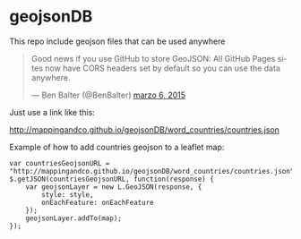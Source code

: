 # geojsonDB


This repo include geojson files that can be used anywhere

<blockquote class="twitter-tweet" lang="es"><p>Good news if you use GitHub to store GeoJSON: All GitHub Pages sites now have CORS headers set by default so you can use the data anywhere.</p>&mdash; Ben Balter (@BenBalter) <a href="https://twitter.com/BenBalter/status/573941108247519232">marzo 6, 2015</a></blockquote>
<script async src="//platform.twitter.com/widgets.js" charset="utf-8"></script>

Just use a link like this:

http://mappingandco.github.io/geojsonDB/word_countries/countries.json


Example of how to add countries geojson to a leaflet map:

```
var countriesGeojsonURL = "http://mappingandco.github.io/geojsonDB/word_countries/countries.json"
$.getJSON(countriesGeojsonURL, function(response) {
    var geojsonLayer = new L.GeoJSON(response, {
	    style: style,
	    onEachFeature: onEachFeature
	});
    geojsonLayer.addTo(map);    
});
```